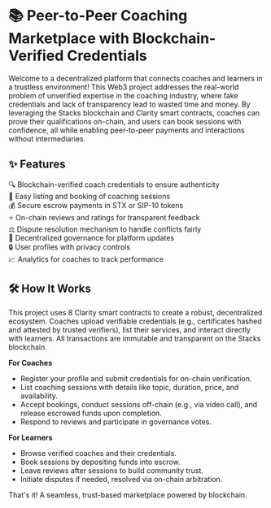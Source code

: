 # 📚 Peer-to-Peer Coaching Marketplace with Blockchain-Verified Credentials

Welcome to a decentralized platform that connects coaches and learners in a trustless environment! This Web3 project addresses the real-world problem of unverified expertise in the coaching industry, where fake credentials and lack of transparency lead to wasted time and money. By leveraging the Stacks blockchain and Clarity smart contracts, coaches can prove their qualifications on-chain, and users can book sessions with confidence, all while enabling peer-to-peer payments and interactions without intermediaries.

## ✨ Features

🔍 Blockchain-verified coach credentials to ensure authenticity  
📅 Easy listing and booking of coaching sessions  
💰 Secure escrow payments in STX or SIP-10 tokens  
⭐ On-chain reviews and ratings for transparent feedback  
⚖️ Dispute resolution mechanism to handle conflicts fairly  
🚀 Decentralized governance for platform updates  
🔒 User profiles with privacy controls  
📈 Analytics for coaches to track performance  

## 🛠 How It Works

This project uses 8 Clarity smart contracts to create a robust, decentralized ecosystem. Coaches upload verifiable credentials (e.g., certificates hashed and attested by trusted verifiers), list their services, and interact directly with learners. All transactions are immutable and transparent on the Stacks blockchain.

**For Coaches**  
- Register your profile and submit credentials for on-chain verification.  
- List coaching sessions with details like topic, duration, price, and availability.  
- Accept bookings, conduct sessions off-chain (e.g., via video call), and release escrowed funds upon completion.  
- Respond to reviews and participate in governance votes.  

**For Learners**  
- Browse verified coaches and their credentials.  
- Book sessions by depositing funds into escrow.  
- Leave reviews after sessions to build community trust.  
- Initiate disputes if needed, resolved via on-chain arbitration.  

That's it! A seamless, trust-based marketplace powered by blockchain.
